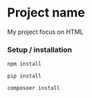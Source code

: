 # Project name
My project focus on HTML
### Setup / installation
`npm install`

`pip install`

`composoer install`